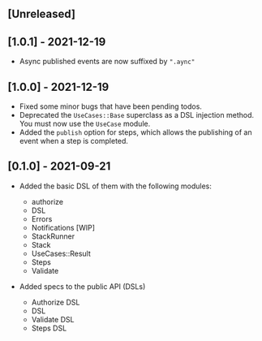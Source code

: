 ## [Unreleased]

## [1.0.1] - 2021-12-19

- Async published events are now suffixed by `".aync"`

## [1.0.0] - 2021-12-19

- Fixed some minor bugs that have been pending todos.
- Deprecated the `UseCases::Base` superclass as a DSL injection method. You must now use the `UseCase` module.
- Added the `publish` option for steps, which allows the publishing of an event when a step is completed.

## [0.1.0] - 2021-09-21

- Added the basic DSL of them with the following modules:
  - authorize
  - DSL
  - Errors
  - Notifications [WIP]
  - StackRunner 
  - Stack
  - UseCases::Result
  - Steps
  - Validate

- Added specs to the public API (DSLs)
  - Authorize DSL
  - DSL
  - Validate DSL
  - Steps DSL
